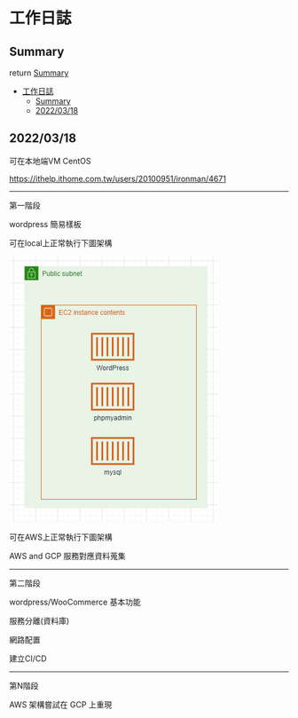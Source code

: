# 工作日誌



## Summary
return [Summary](#summary)
- [工作日誌](#工作日誌)
  - [Summary](#summary)
  - [2022/03/18](#20220318)



## 2022/03/18

可在本地端VM CentOS 






https://ithelp.ithome.com.tw/users/20100951/ironman/4671













-----


第一階段

wordpress 簡易樣板

可在local上正常執行下圖架構

![image20220317181432.png](./fig/image20220317181432.png)


可在AWS上正常執行下圖架構




AWS and GCP 服務對應資料蒐集

-----

第二階段

wordpress/WooCommerce 基本功能

服務分離(資料庫)

網路配置

建立CI/CD





-----


第N階段

AWS 架構嘗試在 GCP 上重現






































































